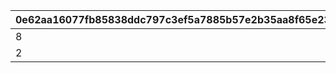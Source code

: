 |0e62aa16077fb85838ddc797c3ef5a7885b57e2b35aa8f65e235ffaa7e712f04|e042de5707a5bc60eb9e988e78d5a950b5ad0390827692991ab09f01a8658ef1|1978d7b5106f93101430655f51e129ead00ba1dfad4a3d3fb32d9b6e793d382f|464e98de6d0727139a537752e398f49703b0490b5639e3acbd81e34d1473d65d|3c6a2e03feb296ebbaf47fd57c9a53a8e3ddd7b49d5b78860a0e5a7a2dc0b58c|
| --- | --- | --- | --- | --- |
|8|1|30|110001|91002|
|2|2|2|110001|90005|